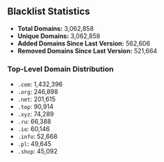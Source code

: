 ## Blacklist Statistics

- **Total Domains:** 3,062,858
- **Unique Domains:** 3,062,858
- **Added Domains Since Last Version:** 562,606
- **Removed Domains Since Last Version:** 521,664

### Top-Level Domain Distribution

-  `.com`: 1,432,396
-  `.org`: 246,898
-  `.net`: 201,615
-  `.top`: 90,914
-  `.xyz`: 74,289
-  `.ru`: 66,388
-  `.io`: 60,146
-  `.info`: 52,668
-  `.pl`: 49,645
-  `.shop`: 45,092
